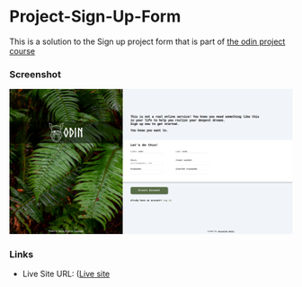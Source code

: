 # Project-Sign-Up-Form

This is a solution to the Sign up project form that is part of <a href="https://www.theodinproject.com/dashboard">the odin project course</a>


### Screenshot

![Screenshot](./img/FireShot%20Capture%20005%20-%20Project_%20Sign-Up%20Form%20-%20127.0.0.1.png)

### Links

- Live Site URL: (<a href="https://medido1.github.io/Project-Sign-Up-Form/" target="blank">Live site</a>



